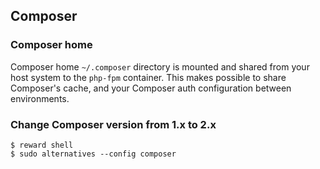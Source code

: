 ## Composer

### Composer home

Composer home `~/.composer` directory is mounted and shared from your host system to the `php-fpm` container.
This makes possible to share Composer's cache, and your Composer auth configuration between environments.

### Change Composer version from 1.x to 2.x

```
$ reward shell
$ sudo alternatives --config composer
```
